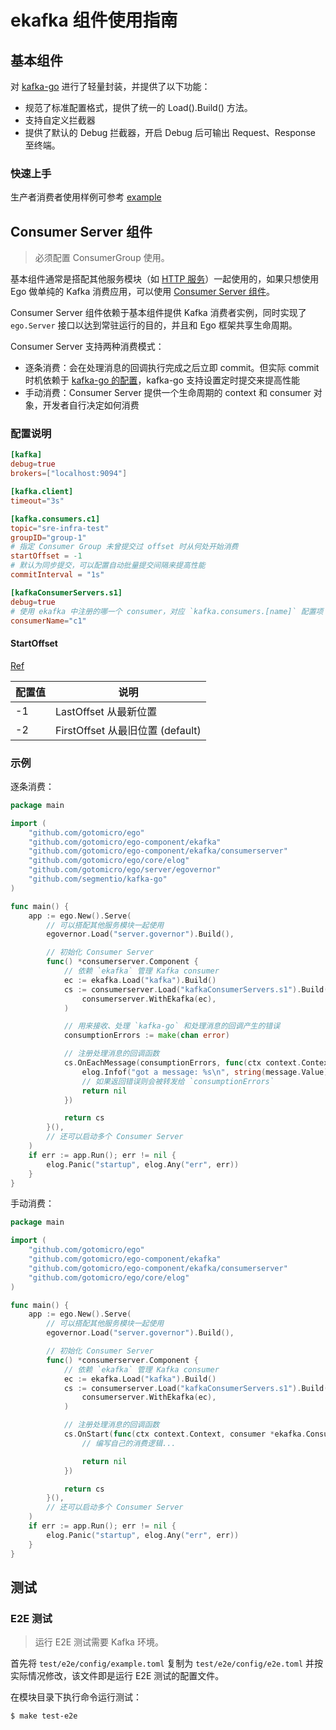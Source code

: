 # ekafka 组件使用指南

## 基本组件

对 [kafka-go](https://github.com/segmentio/kafka-go) 进行了轻量封装，并提供了以下功能：

- 规范了标准配置格式，提供了统一的 Load().Build() 方法。
- 支持自定义拦截器
- 提供了默认的 Debug 拦截器，开启 Debug 后可输出 Request、Response 至终端。

### 快速上手

生产者消费者使用样例可参考 [example](examples/main.go)

## Consumer Server 组件

> 必须配置 ConsumerGroup 使用。

基本组件通常是搭配其他服务模块（如 [HTTP 服务](https://ego.gocn.vip/frame/server/http.html)）一起使用的，如果只想使用 Ego 做单纯的 Kafka 消费应用，可以使用 [Consumer Server 组件](consumerserver/)。

Consumer Server 组件依赖于基本组件提供 Kafka 消费者实例，同时实现了 `ego.Server` 接口以达到常驻运行的目的，并且和 Ego 框架共享生命周期。

Consumer Server 支持两种消费模式：

- 逐条消费：会在处理消息的回调执行完成之后立即 commit。但实际 commit 时机依赖于 [kafka-go 的配置](https://github.com/segmentio/kafka-go#managing-commits)，kafka-go 支持设置定时提交来提高性能
- 手动消费：Consumer Server 提供一个生命周期的 context 和 consumer 对象，开发者自行决定如何消费

### 配置说明

```toml
[kafka]
debug=true
brokers=["localhost:9094"]

[kafka.client]
timeout="3s"

[kafka.consumers.c1]
topic="sre-infra-test"
groupID="group-1"
# 指定 Consumer Group 未曾提交过 offset 时从何处开始消费
startOffset = -1
# 默认为同步提交，可以配置自动批量提交间隔来提高性能
commitInterval = "1s"

[kafkaConsumerServers.s1]
debug=true
# 使用 ekafka 中注册的哪一个 consumer，对应 `kafka.consumers.[name]` 配置项
consumerName="c1"
```

#### StartOffset

[Ref](https://github.com/segmentio/kafka-go/blob/882ccd8dc16155638a653defe226d6492b0a9da8/reader.go#L17-L18)

| 配置值 | 说明                             |
| ------ | -------------------------------- |
| -1     | LastOffset 从最新位置            |
| -2     | FirstOffset 从最旧位置 (default) |

### 示例

逐条消费：

```go
package main

import (
	"github.com/gotomicro/ego"
	"github.com/gotomicro/ego-component/ekafka"
	"github.com/gotomicro/ego-component/ekafka/consumerserver"
	"github.com/gotomicro/ego/core/elog"
	"github.com/gotomicro/ego/server/egovernor"
	"github.com/segmentio/kafka-go"
)

func main() {
	app := ego.New().Serve(
		// 可以搭配其他服务模块一起使用
		egovernor.Load("server.governor").Build(),

		// 初始化 Consumer Server
		func() *consumerserver.Component {
			// 依赖 `ekafka` 管理 Kafka consumer
			ec := ekafka.Load("kafka").Build()
			cs := consumerserver.Load("kafkaConsumerServers.s1").Build(
				consumerserver.WithEkafka(ec),
			)

			// 用来接收、处理 `kafka-go` 和处理消息的回调产生的错误
			consumptionErrors := make(chan error)

			// 注册处理消息的回调函数
			cs.OnEachMessage(consumptionErrors, func(ctx context.Context, message kafka.Message) error {
				elog.Infof("got a message: %s\n", string(message.Value))
				// 如果返回错误则会被转发给 `consumptionErrors`
				return nil
			})

			return cs
		}(),
		// 还可以启动多个 Consumer Server
	)
	if err := app.Run(); err != nil {
		elog.Panic("startup", elog.Any("err", err))
	}
}
```

手动消费：

```go
package main

import (
	"github.com/gotomicro/ego"
	"github.com/gotomicro/ego-component/ekafka"
	"github.com/gotomicro/ego-component/ekafka/consumerserver"
	"github.com/gotomicro/ego/core/elog"
)

func main() {
	app := ego.New().Serve(
		// 可以搭配其他服务模块一起使用
		egovernor.Load("server.governor").Build(),

		// 初始化 Consumer Server
		func() *consumerserver.Component {
			// 依赖 `ekafka` 管理 Kafka consumer
			ec := ekafka.Load("kafka").Build()
			cs := consumerserver.Load("kafkaConsumerServers.s1").Build(
				consumerserver.WithEkafka(ec),
			)

			// 注册处理消息的回调函数
			cs.OnStart(func(ctx context.Context, consumer *ekafka.Consumer) error {
				// 编写自己的消费逻辑...

				return nil
			})

			return cs
		}(),
		// 还可以启动多个 Consumer Server
	)
	if err := app.Run(); err != nil {
		elog.Panic("startup", elog.Any("err", err))
	}
}
```

## 测试

### E2E 测试

> 运行 E2E 测试需要 Kafka 环境。

首先将 `test/e2e/config/example.toml` 复制为 `test/e2e/config/e2e.toml` 并按实际情况修改，该文件即是运行 E2E 测试的配置文件。

在模块目录下执行命令运行测试：

```
$ make test-e2e
```
